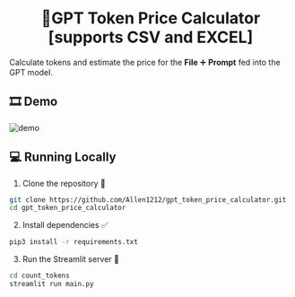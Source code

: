 <h1 align="center">
🧮GPT Token Price Calculator [supports CSV and EXCEL]
</h1>

Calculate tokens and estimate the price for the **File** ➕ **Prompt** fed into the GPT model.

## 🎞 Demo

![demo](demo/demo.gif)

## 💻 Running Locally

1. Clone the repository 📂

```bash
git clone https://github.com/Allen1212/gpt_token_price_calculator.git
cd gpt_token_price_calculator
```

2. Install dependencies ✅

```bash
pip3 install -r requirements.txt
```

3. Run the Streamlit server 🚀

```bash
cd count_tokens
streamlit run main.py
```
